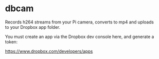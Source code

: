 # dbcam

Records h264 streams from your Pi camera, converts to mp4 and uploads to your Dropbox app folder.

You must create an app via the Dropbox dev console here, and generate a token:

https://www.dropbox.com/developers/apps
